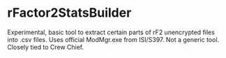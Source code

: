 # rFactor2StatsBuilder
Experimental, basic tool to extract certain parts of rF2 unencrypted files into .csv files.  Uses official ModMgr.exe from ISI/S397.  Not a generic tool.  Closely tied to Crew Chief.
